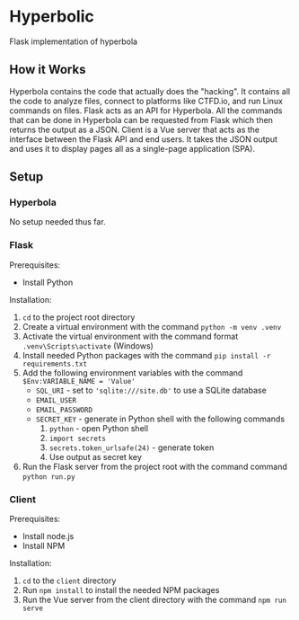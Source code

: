 # Hyperbolic
Flask implementation of hyperbola

## How it Works

Hyperbola contains the code that actually does the "hacking". It contains all the code to analyze files, connect to platforms like CTFD.io, and run Linux commands on files. Flask acts as an API for Hyperbola. All the commands that can be done in Hyperbola can be requested from Flask which then returns the output as a JSON. Client is a Vue server that acts as the interface between the Flask API and end users. It takes the JSON output and uses it to display pages all as a single-page application (SPA).

## Setup

### Hyperbola

No setup needed thus far.

### Flask

Prerequisites:

- Install Python

Installation:

1. `cd` to the project root directory
2. Create a virtual environment with the command `python -m venv .venv`
3. Activate the virtual environment with the command format `.venv\Scripts\activate` (Windows)
4. Install needed Python packages with the command `pip install -r requirements.txt`
5. Add the following environment variables with the command `$Env:VARIABLE_NAME = 'Value'`
   - `SQL_URI` - set to `'sqlite:///site.db'` to use a SQLite database
   - `EMAIL_USER`
   - `EMAIL_PASSWORD`
   - `SECRET_KEY` - generate in Python shell with the following commands
      1. `python` - open Python shell
      2. `import secrets`
      3. `secrets.token_urlsafe(24)` - generate token
      4. Use output as secret key
6. Run the Flask server from the project root with the command command `python run.py`

### Client

Prerequisites:

- Install node.js
- Install NPM

Installation:

1. `cd` to the `client` directory
2. Run `npm install` to install the needed NPM packages
3. Run the Vue server from the client directory with the command `npm run serve`
